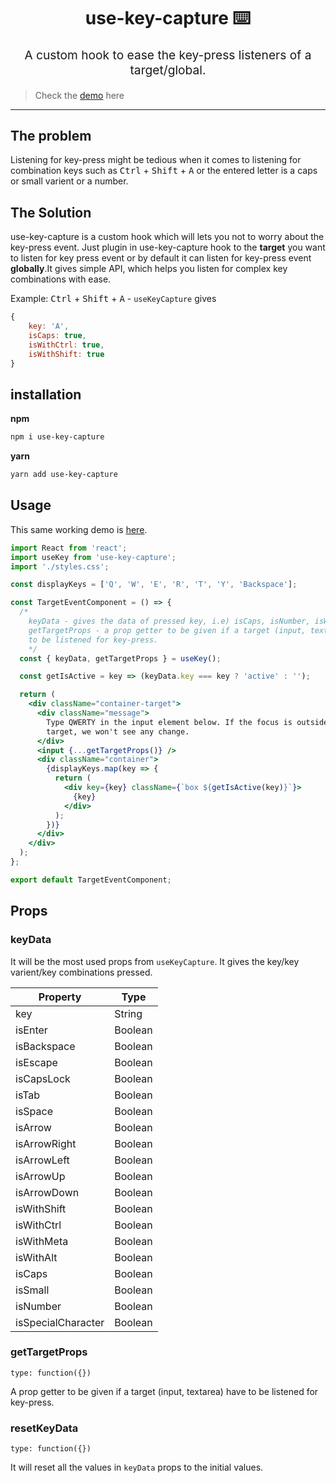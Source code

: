 <h1 align="center">
use-key-capture ⌨️
</h1>

<p align="center" style="font-size: 1.2rem;">A custom hook to ease the key-press listeners of a target/global.</p>

> Check the
> [demo](https://use-key-capture.netlify.com/demo)
> here

<hr />

## The problem

Listening for key-press might be tedious when it comes to listening for combination keys such as <kbd>Ctrl</kbd> + <kbd>Shift</kbd> + <kbd>A</kbd> or the entered letter is a caps or small varient or a number.

## The Solution

use-key-capture is a custom hook which will lets you not to worry about the key-press event. Just plugin in use-key-capture hook to the **target** you want to listen for key press event or by default it can listen for key-press event **globally**.It gives simple API, which helps you listen for complex key combinations with ease.

Example: <kbd>Ctrl</kbd> + <kbd>Shift</kbd> + <kbd>A</kbd> - `useKeyCapture` gives

```js
{
    key: 'A',
    isCaps: true,
    isWithCtrl: true,
    isWithShift: true
}
```

## installation

**npm**

```bash
npm i use-key-capture
```

**yarn**

```bash
yarn add use-key-capture
```

## Usage

This same working demo is [here](https://use-key-capture.netlify.com/demo).

```jsx
import React from 'react';
import useKey from 'use-key-capture';
import './styles.css';

const displayKeys = ['Q', 'W', 'E', 'R', 'T', 'Y', 'Backspace'];

const TargetEventComponent = () => {
  /* 
    keyData - gives the data of pressed key, i.e) isCaps, isNumber, isWithShift. 
    getTargetProps - a prop getter to be given if a target (input, textarea) have 
    to be listened for key-press.
    */
  const { keyData, getTargetProps } = useKey();

  const getIsActive = key => (keyData.key === key ? 'active' : '');

  return (
    <div className="container-target">
      <div className="message">
        Type QWERTY in the input element below. If the focus is outside the
        target, we won't see any change.
      </div>
      <input {...getTargetProps()} />
      <div className="container">
        {displayKeys.map(key => {
          return (
            <div key={key} className={`box ${getIsActive(key)}`}>
              {key}
            </div>
          );
        })}
      </div>
    </div>
  );
};

export default TargetEventComponent;
```

## Props

### keyData

It will be the most used props from `useKeyCapture`. It gives the key/key varient/key combinations pressed.

| Property           | Type    |
| ------------------ | ------- |
| key                | String  |
| isEnter            | Boolean |
| isBackspace        | Boolean |
| isEscape           | Boolean |
| isCapsLock         | Boolean |
| isTab              | Boolean |
| isSpace            | Boolean |
| isArrow            | Boolean |
| isArrowRight       | Boolean |
| isArrowLeft        | Boolean |
| isArrowUp          | Boolean |
| isArrowDown        | Boolean |
| isWithShift        | Boolean |
| isWithCtrl         | Boolean |
| isWithMeta         | Boolean |
| isWithAlt          | Boolean |
| isCaps             | Boolean |
| isSmall            | Boolean |
| isNumber           | Boolean |
| isSpecialCharacter | Boolean |

### getTargetProps

`type: function({})`

A prop getter to be given if a target (input, textarea) have to be listened for key-press.

### resetKeyData

`type: function({})`

It will reset all the values in `keyData` props to the initial values.
